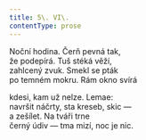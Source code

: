```yaml
---
title: 5\. VI\.
contentType: prose
---
```


Noční hodina. Čerň pevná tak,  
že podepírá. Tuš stéká věží,  
zahlcený zvuk. Smekl se pták  
po temném mokru. Rám okno svírá

kdesi, kam už nelze. Lemae:  
navršit náčrty, sta kreseb, skic —  
a zešílet. Na tváři trne  
černý údiv — tma mizí, noc je nic.
